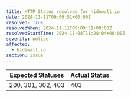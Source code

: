 ```yaml
---
title: HTTP Status resolved for hidewall.io
date: 2024-11-11T09:09:51+00:00Z
resolved: True
resolvedWhen: 2024-11-11T09:09:51+00:00Z
resolvedStartTime: 2024-11-08T11:28:04+00:00Z
severity: notice
affected:
  - hidewall.io
section: issue
---
```


| Expected Statuses | Actual Status  |
|-------------------|----------------|
| 200, 301, 302, 403 | 403 |
